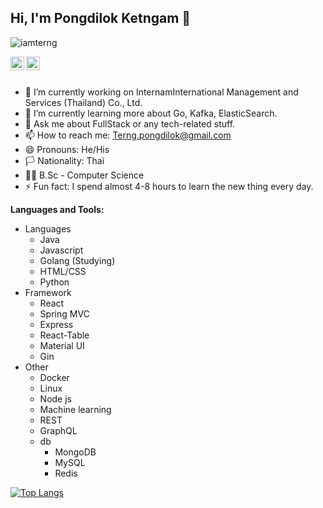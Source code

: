 ## Hi, I'm Pongdilok Ketngam 👋

<p align="left"> <img src="https://komarev.com/ghpvc/?username=terng&label=Views&color=blue&style=plastic" alt="iamterng" /> </p>

<a href="https://linkedin.com/in/pongdilok">
  <img align="left" alt="Pongdilok" width="22px" src="https://cdn.jsdelivr.net/npm/simple-icons@v3/icons/linkedin.svg" />
</a>

<a href="https://github.com/terng">
  <img align="left" alt="Pongdilok's Github" width="22px" src="https://cdn.jsdelivr.net/npm/simple-icons@v3/icons/github.svg" />
</a>

<br/>
<br/>

- 🔭 I’m currently working on InternamInternational Management and Services (Thailand) Co., Ltd.
- 🌱 I’m currently learning more about Go, Kafka, ElasticSearch.
- 💬 Ask me about FullStack or any tech-related stuff.
- 📫 How to reach me: Terng.pongdilok@gmail.com
- 😄 Pronouns: He/His
- 🏳️ Nationality: Thai
- 🧑‍🎓 B.Sc - Computer Science
- ⚡ Fun fact: I spend almost 4-8 hours to learn the new thing every day.

**Languages and Tools:**

- Languages
  - Java
  - Javascript
  - Golang (Studying)
  - HTML/CSS
  - Python
- Framework
  - React
  - Spring MVC
  - Express
  - React-Table
  - Material UI
  - Gin
- Other
  - Docker
  - Linux
  - Node js
  - Machine learning
  - REST
  - GraphQL
  - db
    - MongoDB
    - MySQL
    - Redis

[![Top Langs](https://github-readme-stats.vercel.app/api/top-langs/?username=terng&layout=compact)](https://github.com/anuraghazra/github-readme-stats)

<div align="center">

</div>
